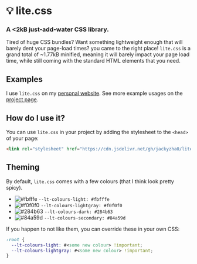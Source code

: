 # 💡 lite.css
### A <2kB just-add-water CSS library.

Tired of huge CSS bundles? Want something lightweight enough that will barely dent your page-load times? you came to the right place! `lite.css` is a grand total of ~1.77kB minified, meaning it will barely impact your page load time, while still coming with the standard HTML elements that you need.

## Examples
I use `lite.css` on my [personal website](https://jzhao.xyz). See more example usages on the [project page](https://jzhao.xyz/lite.css/).

## How do I use it?
You can use `lite.css` in your project by adding the stylesheet to the `<head>` of your page:

```html
<link rel="stylesheet" href="https://cdn.jsdelivr.net/gh/jackyzha0/lite.css@latest/src/lite.min.css"/>
```

## Theming
By default, `lite.css` comes with a few colours (that I think look pretty spicy).
* ![#fbfffe](https://placehold.it/15/fbfffe/000000?text=+) `--lt-colours-light: #fbfffe`
* ![#f0f0f0](https://placehold.it/15/f0f0f0/000000?text=+) `--lt-colours-lightgray: #f0f0f0`
* ![#284b63](https://placehold.it/15/284b63/000000?text=+) `--lt-colours-dark: #284b63`
* ![#84a59d](https://placehold.it/15/84a59d/000000?text=+) `--lt-colours-secondary: #84a59d`

If you happen to not like them, you can override these in your own CSS:

```css
:root {
  --lt-colours-light: #<some new colour> !important;
  --lt-colours-lightgray: #<some new colour> !important;
}
```
